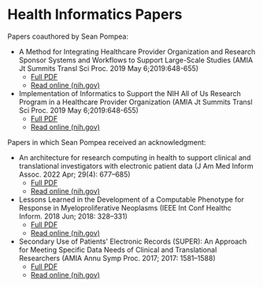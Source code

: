 Health Informatics Papers
=========================

Papers coauthored by Sean Pompea:

* A Method for Integrating Healthcare Provider Organization and Research Sponsor Systems and Workflows to Support Large-Scale Studies (AMIA Jt Summits Transl Sci Proc. 2019 May 6;2019:648-655)
    - [Full PDF](pdf/A-Method-for-Integrating-2019.pdf)
    - [Read online (nih.gov)](https://www.ncbi.nlm.nih.gov/pmc/articles/PMC6568055/)
* Implementation of Informatics to Support the NIH All of Us Research Program in a Healthcare Provider Organization (AMIA Jt Summits Transl Sci Proc. 2019 May 6;2019:648-655)
    - [Full PDF](pdf/Implementation-of-Informatics-to-Support-2019.pdf)
    - [Read online (nih.gov)](https://www.ncbi.nlm.nih.gov/pmc/articles/PMC6568061/)

Papers in which Sean Pompea received an acknowledgment:

* An architecture for research computing in health to support clinical and translational investigators with electronic patient data (J Am Med Inform Assoc. 2022 Apr; 29(4): 677–685) 
    - [Full PDF](pdf/An-architecture-for-research-computing-2022.pdf)
    - [Read online (nih.gov)](https://www.ncbi.nlm.nih.gov/pmc/articles/PMC8690260/)
* Lessons Learned in the Development of a Computable Phenotype for Response in Myeloproliferative Neoplasms (IEEE Int Conf Healthc Inform. 2018 Jun; 2018: 328–331) 
    - [Full PDF](pdf/Lessons-Learned-in-the-Development-2018.pdf)
    - [Read online (nih.gov)](https://www.ncbi.nlm.nih.gov/pmc/articles/PMC6608705/)
* Secondary Use of Patients' Electronic Records (SUPER): An Approach for Meeting Specific Data Needs of Clinical and Translational Researchers (AMIA Annu Symp Proc. 2017; 2017: 1581–1588)
    - [Full PDF](pdf/Secondary-Use-of-Patients-Electronic-Records-2017.pdf)
    - [Read online (nih.gov)](https://www.ncbi.nlm.nih.gov/pmc/articles/PMC5977622/)

